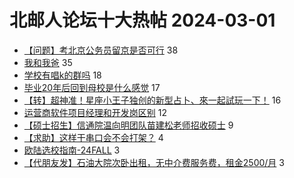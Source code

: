 # 北邮人论坛十大热帖 2024-03-01

- [【问题】考北京公务员留京是否可行](https://bbs.byr.cn/article/WorkLife/1211267) 38
- [我和我爸](https://bbs.byr.cn/article/Picture/3358677) 35
- [学校有唱k的群吗](https://bbs.byr.cn/article/Talking/6411496) 18
- [毕业20年后回到母校是什么感觉](https://bbs.byr.cn/article/Feeling/3205804) 17
- [【转】超神准！星座小王子独创的新型占卜、來一起試玩一下！](https://bbs.byr.cn/article/Constellations/326533) 16
- [运营商软件项目经理和开发岗区别](https://bbs.byr.cn/article/Job/2195960) 12
- [【硕士招生】信通院温向明团队苗建松老师招收硕士](https://bbs.byr.cn/article/AimGraduate/1228224) 9
- [【求助】这样干串口会不会打架？](https://bbs.byr.cn/article/Communications/29655) 4
- [欧陆选校指南-24FALL](https://bbs.byr.cn/article/GoAbroad/396306) 3
- [【代朋友发】石油大院次卧出租，无中介费服务费，租金2500/月](https://bbs.byr.cn/article/Home/137228) 3


